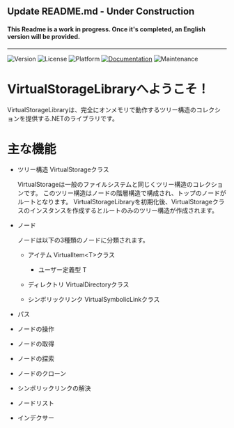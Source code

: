 ## Update README.md - Under Construction

#### This Readme is a work in progress. Once it's completed, an English version will be provided.
---
![Version](https://img.shields.io/badge/version-0.8.0-pink.svg)
![License](<https://img.shields.io/badge/license-MIT-green.svg>)
![Platform](https://img.shields.io/badge/platform-.NET%208-blue)
[![Documentation](https://img.shields.io/badge/docs-online-purple.svg)](https://shimodateakira.github.io/VirtualStorageLibrary/)
![Maintenance](https://img.shields.io/badge/maintenance-active-blue.svg)

# VirtualStorageLibraryへようこそ！

VirtualStorageLibraryは、完全にオンメモリで動作するツリー構造のコレクションを提供する.NETのライブラリです。

# 主な機能

- ツリー構造 VirtualStorageクラス
 
  VirtualStorageは一般のファイルシステムと同じくツリー構造のコレクションです。
  このツリー構造はノードの階層構造で構成され、トップのノードがルートとなります。
  VirtualStorageLibraryを初期化後、VirtualStorageクラスのインスタンスを作成するとルートのみのツリー構造が作成されます。
  
- ノード
  
  ノードは以下の3種類のノードに分類されます。
  
  - アイテム VirtualItem&lt;T&gt;クラス
    
    - ユーザー定義型 T
      
  - ディレクトリ VirtualDirectoryクラス
    
  - シンボリックリンク VirtualSymbolicLinkクラス
    
- パス
- ノードの操作
- ノードの取得
- ノードの探索
- ノードのクローン
- シンボリックリンクの解決
- ノードリスト
- インデクサー


